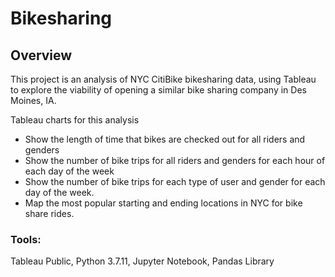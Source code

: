 # Bikesharing

## Overview

This project is an analysis of NYC CitiBike bikesharing data, using Tableau to explore the viability of opening a similar bike sharing company in Des Moines, IA.

Tableau charts for this analysis

 - Show the length of time that bikes are checked out for all riders and genders	
 - Show the number of bike trips for all riders and genders for each hour of each day of the week
 - Show the number of bike trips for each type of user and gender for each day of the week.
 - Map the most popular starting and ending locations in NYC for bike share rides. 
  
  


### Tools:
Tableau Public,
Python 3.7.11,
Jupyter Notebook,
Pandas Library
